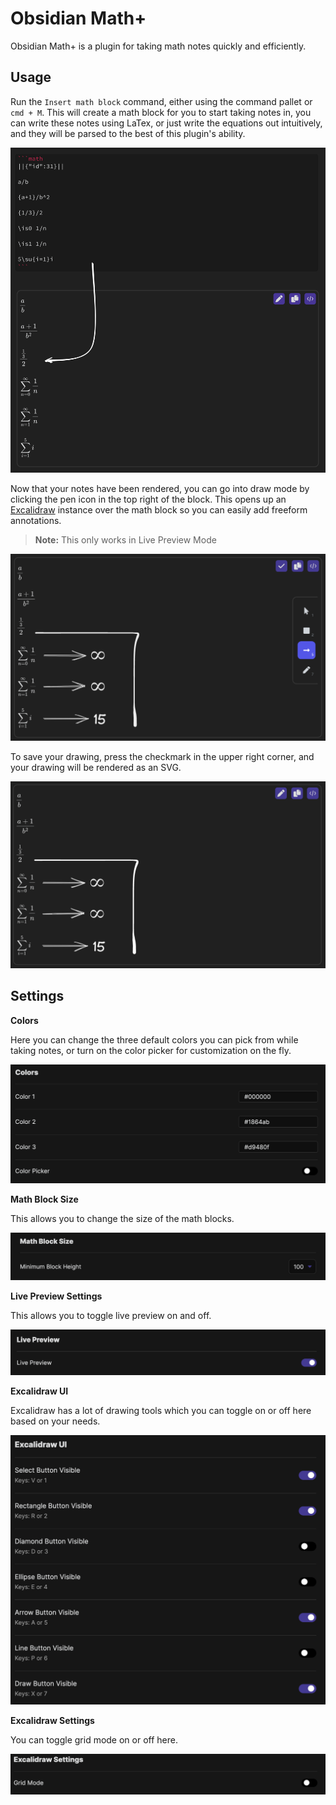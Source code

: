 # Obsidian Math+
Obsidian Math+ is a plugin for taking math notes quickly and efficiently.

## Usage
Run the `Insert math block` command, either using the command pallet or `cmd + M`. This will create a math block for you to start taking notes in, you can write these notes using LaTex, or just write the equations out intuitively, and they will be parsed to the best of this plugin's ability.

![rendered equation](https://raw.githubusercontent.com/ocapraro/obsidian-math-plus/0.2.4/assets/editor-to-rendered.png)

Now that your notes have been rendered, you can go into draw mode by clicking the pen icon in the top right of the block.
This opens up an [Excalidraw](https://github.com/excalidraw/excalidraw) instance over the math block so you can easily add freeform annotations.

> **Note:** This only works in Live Preview Mode

![excalidraw](https://raw.githubusercontent.com/ocapraro/obsidian-math-plus/0.2.4/assets/math-annotated.png)

To save your drawing, press the checkmark in the upper right corner, and your drawing will be rendered as an SVG.

![excalidraw svg](https://raw.githubusercontent.com/ocapraro/obsidian-math-plus/0.2.4/assets/math-annotated-svg.png)

## Settings
**Colors**

Here you can change the three default colors you can pick from while taking notes, or turn on the color picker for customization on the fly.

![colors settings](https://raw.githubusercontent.com/ocapraro/obsidian-math-plus/0.2.4/assets/colors-settings.png)

**Math Block Size**

This allows you to change the size of the math blocks.

![math block size settings](https://raw.githubusercontent.com/ocapraro/obsidian-math-plus/master/assets/math-block-size-settings.png)

**Live Preview Settings**

This allows you to toggle live preview on and off.

![live preview settings](https://raw.githubusercontent.com/ocapraro/obsidian-math-plus/master/assets/live-preview-settings.png)

**Excalidraw UI**

Excalidraw has a lot of drawing tools which you can toggle on or off here based on your needs.

![excalidraw ui settings](https://raw.githubusercontent.com/ocapraro/obsidian-math-plus/0.2.4/assets/excalidraw-ui-settings.png)

**Excalidraw Settings**

You can toggle grid mode on or off here.

![excalidraw settings](https://raw.githubusercontent.com/ocapraro/obsidian-math-plus/0.2.4/assets/excalidraw-settings-settings.png)